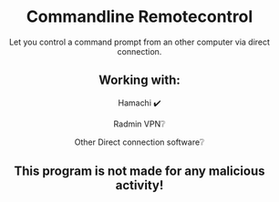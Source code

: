 <div align="center">

# Commandline Remotecontrol
Let you control a command prompt from an other computer via direct connection.

## Working with:

Hamachi ✔️

Radmin VPN❔

Other Direct connection software❔


## This program is not made for any malicious activity!

</div>

